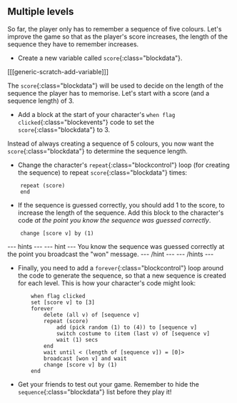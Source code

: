 ## Multiple levels

So far, the player only has to remember a sequence of five colours. Let's improve the game so that as the player's score increases, the length of the sequence they have to remember increases.

+ Create a new variable called `score`{:class="blockdata"}.

[[[generic-scratch-add-variable]]]

The `score`{:class="blockdata"} will be used to decide on the length of the sequence the player has to memorise. Let's start with a score (and a sequence length) of 3.

+ Add a block at the start of your character's `when flag clicked`{:class="blockevents"} code to set the `score`{:class="blockdata"} to 3.

Instead of always creating a sequence of 5 colours, you now want the `score`{:class="blockdata"} to determine the sequence length.

+ Change the character's `repeat`{:class="blockcontrol"} loop (for creating the sequence) to repeat `score`{:class="blockdata"} times:

```blocks
	repeat (score)
	end
```

+ If the sequence is guessed correctly, you should add 1 to the score, to increase the length of the sequence. Add this block to the character's code _at the point you know the sequence was guessed correctly_.

```blocks
	change [score v] by (1)
```

--- hints ---
--- hint ---
You know the sequence was guessed correctly at the point you broadcast the "won" message.
--- /hint ---
--- /hints ---

+ Finally, you need to add a `forever`{:class="blockcontrol"} loop around the code to generate the sequence, so that a new sequence is created for each level. This is how your character's code might look:

	```blocks
		when flag clicked
		set [score v] to [3]
		forever
			delete (all v) of [sequence v]
			repeat (score)
				add (pick random (1) to (4)) to [sequence v]
				switch costume to (item (last v) of [sequence v]
				wait (1) secs
			end
			wait until < (length of [sequence v]) = [0]>
			broadcast [won v] and wait
			change [score v] by (1)
		end
	```

+ Get your friends to test out your game. Remember to hide the `sequence`{:class="blockdata"} list before they play it!

